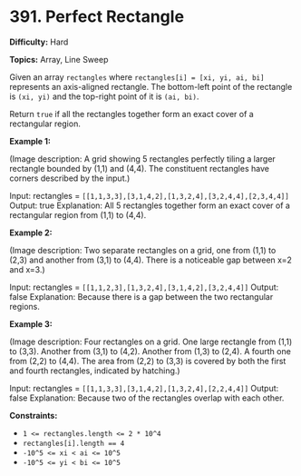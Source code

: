 # 391. Perfect Rectangle

**Difficulty:** Hard

**Topics:** Array, Line Sweep

Given an array `rectangles` where `rectangles[i] = [xi, yi, ai, bi]` represents an axis-aligned rectangle. The bottom-left point of the rectangle is `(xi, yi)` and the top-right point of it is `(ai, bi)`.

Return `true` if all the rectangles together form an exact cover of a rectangular region.

**Example 1:**

(Image description: A grid showing 5 rectangles perfectly tiling a larger rectangle bounded by (1,1) and (4,4). The constituent rectangles have corners described by the input.)

Input: rectangles = `[[1,1,3,3],[3,1,4,2],[1,3,2,4],[3,2,4,4],[2,3,4,4]]`
Output: true
Explanation: All 5 rectangles together form an exact cover of a rectangular region from (1,1) to (4,4).

**Example 2:**

(Image description: Two separate rectangles on a grid, one from (1,1) to (2,3) and another from (3,1) to (4,4). There is a noticeable gap between x=2 and x=3.)

Input: rectangles = `[[1,1,2,3],[1,3,2,4],[3,1,4,2],[3,2,4,4]]`
Output: false
Explanation: Because there is a gap between the two rectangular regions.

**Example 3:**

(Image description: Four rectangles on a grid. One large rectangle from (1,1) to (3,3). Another from (3,1) to (4,2). Another from (1,3) to (2,4). A fourth one from (2,2) to (4,4). The area from (2,2) to (3,3) is covered by both the first and fourth rectangles, indicated by hatching.)

Input: rectangles = `[[1,1,3,3],[3,1,4,2],[1,3,2,4],[2,2,4,4]]`
Output: false
Explanation: Because two of the rectangles overlap with each other.

**Constraints:**

*   `1 <= rectangles.length <= 2 * 10^4`
*   `rectangles[i].length == 4`
*   `-10^5 <= xi < ai <= 10^5`
*   `-10^5 <= yi < bi <= 10^5` 